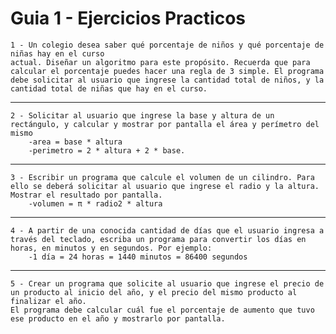 # Guia 1 - Ejercicios Practicos

    1 - Un colegio desea saber qué porcentaje de niños y qué porcentaje de niñas hay en el curso
    actual. Diseñar un algoritmo para este propósito. Recuerda que para calcular el porcentaje puedes hacer una regla de 3 simple. El programa debe solicitar al usuario que ingrese la cantidad total de niños, y la cantidad total de niñas que hay en el curso.
----------------------------------------------------------------------
    2 - Solicitar al usuario que ingrese la base y altura de un rectángulo, y calcular y mostrar por pantalla el área y perímetro del mismo
        -area = base * altura
        -perimetro = 2 * altura + 2 * base.
----------------------------------------------------------------------
    3 - Escribir un programa que calcule el volumen de un cilindro. Para ello se deberá solicitar al usuario que ingrese el radio y la altura. Mostrar el resultado por pantalla.
        -volumen = π * radio2 * altura
--------------------------------------------------------------------- 
    4 - A partir de una conocida cantidad de días que el usuario ingresa a través del teclado, escriba un programa para convertir los días en horas, en minutos y en segundos. Por ejemplo:
        -1 día = 24 horas = 1440 minutos = 86400 segundos
----------------------------------------------------------------------
    5 - Crear un programa que solicite al usuario que ingrese el precio de un producto al inicio del año, y el precio del mismo producto al finalizar el año. 
    El programa debe calcular cuál fue el porcentaje de aumento que tuvo ese producto en el año y mostrarlo por pantalla.